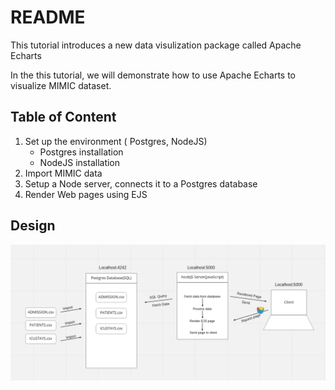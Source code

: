 # README

This tutorial introduces a new data visulization package called Apache Echarts

In the this tutorial, we will demonstrate how to use Apache Echarts to visualize MIMIC dataset.

## Table of Content

1. Set up the environment ( Postgres, NodeJS)
    - Postgres installation
    - NodeJS installation
2. Import MIMIC data
3. Setup a Node server, connects it to a Postgres database
4. Render Web pages using EJS

## Design

![design](Design.png)
